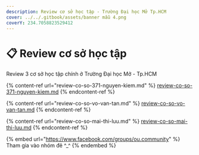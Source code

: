 ```yaml
---
description: Review cơ sở học tập - Trường Đại học Mở Tp.HCM
cover: ../../.gitbook/assets/banner mẫu 4.png
coverY: 234.7058823529412
---
```


# 📋 Review cơ sở học tập

Review 3 cơ sở học tập chính ở Trường Đại học Mở - Tp.HCM

{% content-ref url="review-co-so-371-nguyen-kiem.md" %}
[review-co-so-371-nguyen-kiem.md](review-co-so-371-nguyen-kiem.md)
{% endcontent-ref %}

{% content-ref url="review-co-so-vo-van-tan.md" %}
[review-co-so-vo-van-tan.md](review-co-so-vo-van-tan.md)
{% endcontent-ref %}

{% content-ref url="review-co-so-mai-thi-luu.md" %}
[review-co-so-mai-thi-luu.md](review-co-so-mai-thi-luu.md)
{% endcontent-ref %}

{% embed url="https://www.facebook.com/groups/ou.community" %}
Tham gia vào nhóm đê ^\_^
{% endembed %}
